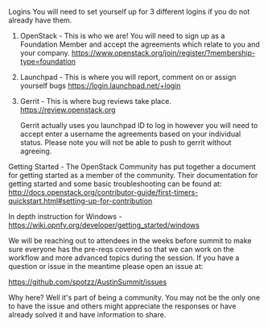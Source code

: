 
Logins 
You will need to set yourself up for 3 different logins if you do not already have them.

1) OpenStack - This is who we are! You will need to sign up as a Foundation Member and
   accept the agreements which relate to you and your company.
   https://www.openstack.org/join/register/?membership-type=foundation

2) Launchpad - This is where you will report, comment on or assign yourself bugs
   https://login.launchpad.net/+login

3) Gerrit - This is where bug reviews take place.
   https://review.openstack.org

   Gerrit actually uses you launchpad ID to log in however you will need to accept enter a 
   username the agreements based on your individual status. Please note you will not be able 
   to push to gerrit without agreeing.


Getting Started -
The OpenStack Community has put together a document for getting started as a member of the
community. Their documentation for getting started and some basic troubleshooting can be
found at:
http://docs.openstack.org/contributor-guide/first-timers-quickstart.html#setting-up-for-contribution

In depth instruction for Windows -
https://wiki.opnfv.org/developer/getting_started/windows

We will be reaching out to attendees in the weeks before summit to make sure everyone has the
pre-reqs covered so that we can work on the workflow and more advanced topics during the session.
If you have a question or issue in the meantime please open an issue at:

https://github.com/spotzz/AustinSummit/issues

Why here? Well it's part of being a community. You may not be the only one to have the issue and
others might appreciate the responses or have already solved it and have information to share.

